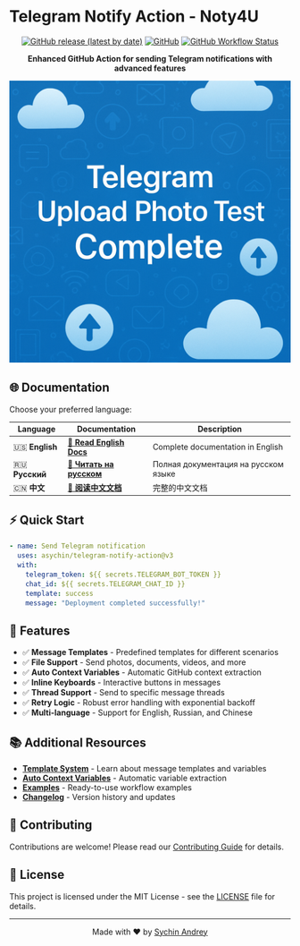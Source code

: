 # Telegram Notify Action - Noty4U

<div align="center">

[![GitHub release (latest by date)](https://img.shields.io/github/v/release/asychin/telegram-notify-action)](https://github.com/asychin/telegram-notify-action/releases)
[![GitHub](https://img.shields.io/github/license/asychin/telegram-notify-action)](LICENSE)
[![GitHub Workflow Status](https://img.shields.io/github/actions/workflow/status/asychin/telegram-notify-action/test.yml)](https://github.com/asychin/telegram-notify-action/actions)

**Enhanced GitHub Action for sending Telegram notifications with advanced features**

![Telegram Bot](test-image.png)

</div>

## 🌐 Documentation

Choose your preferred language:

<div align="center">

| Language | Documentation | Description |
|----------|---------------|-------------|
| 🇺🇸 **English** | **[📖 Read English Docs](docs/en/README.md)** | Complete documentation in English |
| 🇷🇺 **Русский** | **[📖 Читать на русском](docs/ru/README.md)** | Полная документация на русском языке |
| 🇨🇳 **中文** | **[📖 阅读中文文档](docs/zh/README.md)** | 完整的中文文档 |

</div>

## ⚡ Quick Start

```yaml
- name: Send Telegram notification
  uses: asychin/telegram-notify-action@v3
  with:
    telegram_token: ${{ secrets.TELEGRAM_BOT_TOKEN }}
    chat_id: ${{ secrets.TELEGRAM_CHAT_ID }}
    template: success
    message: "Deployment completed successfully!"
```

## 🔧 Features

- ✅ **Message Templates** - Predefined templates for different scenarios
- ✅ **File Support** - Send photos, documents, videos, and more
- ✅ **Auto Context Variables** - Automatic GitHub context extraction
- ✅ **Inline Keyboards** - Interactive buttons in messages
- ✅ **Thread Support** - Send to specific message threads
- ✅ **Retry Logic** - Robust error handling with exponential backoff
- ✅ **Multi-language** - Support for English, Russian, and Chinese

## 📚 Additional Resources

- **[Template System](TEMPLATE-SYSTEM.md)** - Learn about message templates and variables
- **[Auto Context Variables](docs/AUTO-CONTEXT-VARIABLES.md)** - Automatic variable extraction
- **[Examples](examples/)** - Ready-to-use workflow examples
- **[Changelog](CHANGELOG.md)** - Version history and updates

## 🤝 Contributing

Contributions are welcome! Please read our [Contributing Guide](CONTRIBUTING.md) for details.

## 📄 License

This project is licensed under the MIT License - see the [LICENSE](LICENSE) file for details.

---

<div align="center">
Made with ❤️ by <a href="https://github.com/asychin">Sychin Andrey</a>
</div>
